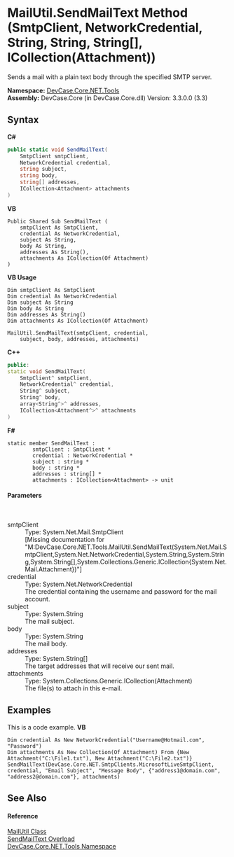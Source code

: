 # MailUtil.SendMailText Method (SmtpClient, NetworkCredential, String, String, String[], ICollection(Attachment))
 

Sends a mail with a plain text body through the specified SMTP server.

**Namespace:**&nbsp;<a href="N_DevCase_Core_NET_Tools">DevCase.Core.NET.Tools</a><br />**Assembly:**&nbsp;DevCase.Core (in DevCase.Core.dll) Version: 3.3.0.0 (3.3)

## Syntax

**C#**<br />
``` C#
public static void SendMailText(
	SmtpClient smtpClient,
	NetworkCredential credential,
	string subject,
	string body,
	string[] addresses,
	ICollection<Attachment> attachments
)
```

**VB**<br />
``` VB
Public Shared Sub SendMailText ( 
	smtpClient As SmtpClient,
	credential As NetworkCredential,
	subject As String,
	body As String,
	addresses As String(),
	attachments As ICollection(Of Attachment)
)
```

**VB Usage**<br />
``` VB Usage
Dim smtpClient As SmtpClient
Dim credential As NetworkCredential
Dim subject As String
Dim body As String
Dim addresses As String()
Dim attachments As ICollection(Of Attachment)

MailUtil.SendMailText(smtpClient, credential, 
	subject, body, addresses, attachments)
```

**C++**<br />
``` C++
public:
static void SendMailText(
	SmtpClient^ smtpClient, 
	NetworkCredential^ credential, 
	String^ subject, 
	String^ body, 
	array<String^>^ addresses, 
	ICollection<Attachment^>^ attachments
)
```

**F#**<br />
``` F#
static member SendMailText : 
        smtpClient : SmtpClient * 
        credential : NetworkCredential * 
        subject : string * 
        body : string * 
        addresses : string[] * 
        attachments : ICollection<Attachment> -> unit 

```


#### Parameters
&nbsp;<dl><dt>smtpClient</dt><dd>Type: System.Net.Mail.SmtpClient<br />\[Missing <param name="smtpClient"/> documentation for "M:DevCase.Core.NET.Tools.MailUtil.SendMailText(System.Net.Mail.SmtpClient,System.Net.NetworkCredential,System.String,System.String,System.String[],System.Collections.Generic.ICollection{System.Net.Mail.Attachment})"\]</dd><dt>credential</dt><dd>Type: System.Net.NetworkCredential<br />The credential containing the username and password for the mail account.</dd><dt>subject</dt><dd>Type: System.String<br />The mail subject.</dd><dt>body</dt><dd>Type: System.String<br />The mail body.</dd><dt>addresses</dt><dd>Type: System.String[]<br />The target addresses that will receive our sent mail.</dd><dt>attachments</dt><dd>Type: System.Collections.Generic.ICollection(Attachment)<br />The file(s) to attach in this e-mail.</dd></dl>

## Examples
This is a code example. 
**VB**<br />
``` VB
Dim credential As New NetworkCredential("Username@Hotmail.com", "Password")
Dim attachments As New Collection(Of Attachment) From {New Attachment("C:\File1.txt"), New Attachment("C:\File2.txt")}
SendMailText(DevCase.Core.NET.SmtpClients.MicrosoftLiveSmtpClient, credential, "Email Subject", "Message Body", {"address1@domain.com", "address2@domain.com"}, attachments)
```


## See Also


#### Reference
<a href="T_DevCase_Core_NET_Tools_MailUtil">MailUtil Class</a><br /><a href="Overload_DevCase_Core_NET_Tools_MailUtil_SendMailText">SendMailText Overload</a><br /><a href="N_DevCase_Core_NET_Tools">DevCase.Core.NET.Tools Namespace</a><br />
